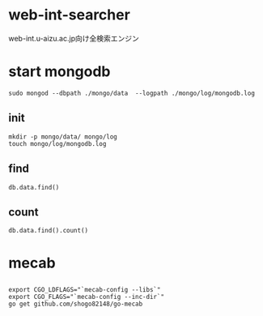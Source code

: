 # web-int-searcher
web-int.u-aizu.ac.jp向け全検索エンジン

# start mongodb

```
sudo mongod --dbpath ./mongo/data  --logpath ./mongo/log/mongodb.log
```

## init
```
mkdir -p mongo/data/ mongo/log
touch mongo/log/mongodb.log
```

## find
```
db.data.find()
```

## count

```
db.data.find().count()
```


# mecab


## 

```
export CGO_LDFLAGS="`mecab-config --libs`"
export CGO_FLAGS="`mecab-config --inc-dir`"
go get github.com/shogo82148/go-mecab
```
